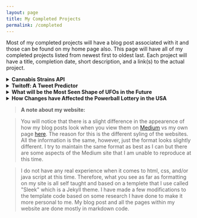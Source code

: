 ```yaml
---
layout: page
title: My Completed Projects
permalink: /completed
---
```


Most of my completed projects will have a blog post associated with it and those can be found on my home page also. This page will have all of my completed projects listed from newest first to oldest last. Each project will have a title, completion date, short description, and a link(s) to the actual project.



<details>
  <summary><strong>Cannabis Strains API</strong></summary><br>
    <img style="padding-left: 20px; float: left" src="/assets/img/posts/Cannabis_API_screenshot.jpg" width="100%" height="150"><br>
      <ul>
      <p><em>Completed:</em> October 29, 2020</p>
      <p>This project was the first one where I worked with a team. I was in unit 3 at Lambda at the time and we were tasked with creating the API to connect front end to the database and the predictive NLP model, which was created by our DS unit 4 person. There was 2 DS unit 3 students, 1 DS unit 4 student, and 6 WEB students that participated in the creatation of the entire website.
      </p>
      <strong>Links:</strong><br>
        <ul>
          <li>You can find the project that the DS team created <a href="https://strains-cannabis.herokuapp.com/" target="_blank">here</a>.</li>
          <li>The <a href="https://strains-cannabis.herokuapp.com/redoc" target="_blank">docs</a> for our API.</li>
          <li>I also have a blog post discussing this project <a href="" target="_blank">here</a>.</li>
          <li>You can also see the completed website that the WEB team created <a href="https://medcabinent.netlify.app/index.html" target="_blank">here</a>.</li>
          <li>If you go to the <a href="https://medcabinent.netlify.app/about.html" target="_blank">"about"</a> page you can see everyone that worked on this project.</li>
          <li>Look at our code on <a href="https://github.com/Build-Week-Med-Cabinent-4/data-science" target="_blank">Github</a>.</li>
        </ul>
      </ul>
</details>



<details>
  <summary><strong>Twitoff: A Tweet Predictor</strong></summary><br>
    <img style="padding-left: 30px; float: left" src="/assets/img/posts/Twit-off_screenshot.jpg" width="100%" height="150"><br>
      <ul>
      <p><em>Completed:</em> October 10, 2020</p>
      <p>This project was something that we created over a 2 week period within Unit 3 at Lambda. This is something that we worked on as a class and then added our own individual code to in order to personalize it. We used Flask to create the app and basic html code that I later researched and modified. We also deployed this app to Heruko. A lot of this project was working on learning how to debug problems while also learning how to create an app that anyone can access and use.
      </p>
      <strong>Links:</strong><br>
        <ul>
          <li>You can find my project <a href="https://twit-off-jmiddour.herokuapp.com/" target="_blank">here</a>.</li>
          <li>I also have a blog post discussing this project <a href="" target="_blank">here</a></li>
        </ul>
      </ul>
</details>



<details>
  <summary><strong>What will be the Most Seen Shape of UFOs in the Future</strong></summary><br>
    <img style="padding-left: 30px; src="/assets/img/posts/UFO.jpg" width="100%" height="150"><br>
      <ul>
      <p><em>Completed:</em> August 27, 2020</p>
      <p>This was my second project on my path to being a Data Scientist. This was my Unit 2 Build Week project at Lambda. The goal on this project was to put into practice what we have learned throughout the unit which was Predicitive Modeling. This unit included learning about linear modeling, how to compete in a Kaggle challenge, and applied modeling. The reason why I chose UFOs was because the reporting of UFOs has always fasinated me. Some of the data that the research revealed surprised me and there was some that were not very surprising at all.
      </p>
      <strong>Links:</strong><br>
        <ul>
          <li>You can find this project <a href="https://joannemiddour.com/Most-Seen_UFOs/" target="_blank">here</a> on my site.</li> 
          <li>I also have it posted on <a href="https://medium.com/@magical_satin_seal_239/what-will-be-the-most-seen-shape-of-ufos-in-the-future-fa5a4f2b5d0e" target="_blank">Medium</a>.</li>
        </ul>
      </ul>
</details>

<details>
  <summary><strong>How Changes have Affected the Powerball Lottery in the USA</strong></summary><br>
    <img style="padding-left: 30px; float: left" src="/assets/img/posts/powerball_banner.jpg" width="100%" height="150"><br><br>
      <ul>
      <p><em>Completed:</em> June 25, 2020</p>
      <p>This was the first project I ever did on the path to being a Data Scientist. This was my Unit 1 Build Week project at Lambda. The goal on this project was to put into practice what we have learned for that unit which was Statistics Fundamentals. This unit included learning about data wrangling and storytelling, statistical tests and experiments, and linear algebra. The reason why I chose the Powerball was because I have been curious for a while about how the changes have affected the chances of winning over the years. Some of the data that the research revealed surprised me and there was some that were not very surprising at all.
      </p>
      <strong>Links:</strong><br>
        <ul>
          <li>You can find this project <a href="https://joannemiddour.com/PB-Changes-Results/" target="_blank">here</a> on my site.</li>
          <li>I also have it posted on <a href="https://medium.com/@magical_satin_seal_239/how-changes-have-affected-the-powerball-lottery-in-the-usa-81d80952a128" target="_blank">Medium</a>.</li>
        </ul>
      </ul>
</details>

> **A note about my website:**  

>  You will notice that there is a slight difference in the appearence of how my blog posts look when you view them on [Medium](https://medium.com/@magical_satin_seal_239) vs my own page [here](https://joannemiddour.com/). The reason for this is the different syling of the websites. All the information is the same, however, just the format looks slightly different. I try to maintain the same format as best as I can but there are some aspects of the Medium site that I am unable to reproduce at this time.  
  
>  I do not have any real experience when it comes to html, css, and/or java script at this time. Therefore, what you see as far as formatting on my site is all self taught and based on a templete that I use called "Sleek" which is a Jekyll theme. I have made a few modifications to the template code based on some research I have done to make it more personal to me. My blog post and all the pages within my website are done mostly in markdown code.
